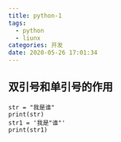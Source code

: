 ```yaml
---
title: python-1
tags:
  - python
  - liunx
categories: 开发
date: 2020-05-26 17:01:34
---
```

## 双引号和单引号的作用

    str = "我是谁"
    print(str)
    str1 = '我是"谁"'
    print(str1)
